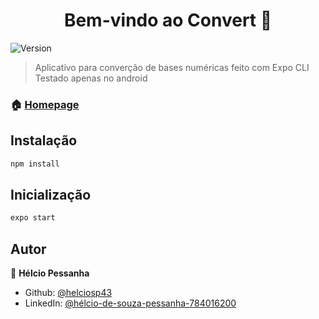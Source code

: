 <h1 align="center">Bem-vindo ao Convert 👋</h1>
<p>
  <img alt="Version" src="https://img.shields.io/badge/version-1.0-blue.svg?cacheSeconds=2592000" />
</p>

> Aplicativo para converção de bases numéricas feito com Expo CLI
> Testado apenas no android

### 🏠 [Homepage](https://github.com/helciosp43/Convert)

## Instalação

```sh
npm install
```

## Inicialização

```sh
expo start
```

## Autor

👤 **Hélcio Pessanha**

* Github: [@helciosp43](https://github.com/helciosp43)
* LinkedIn: [@hélcio-de-souza-pessanha-784016200](https://linkedin.com/in/hélcio-de-souza-pessanha-784016200)
